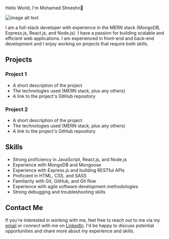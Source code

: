 Hello World, I'm Mohamed Shneshn👋


![image alt text]([https://i.imgur.com/your-image-id.jpg](https://camo.githubusercontent.com/a9f912af34a200886ee76aca60de086a5f7fec627afe46711f4c6f09df457f33/68747470733a2f2f676973742e6769746875622e636f6d2f7061746576732f62303037613065393866623231363433386434636266353539666163343136362f7261772f383866323063396437343964373536626536336632326230396633633461633537306263353130312f70726f6772616d6d696e672e676966))



I am a full-stack developer with experience in the MERN stack (MongoDB, Express.js, React.js, and Node.js). I have a passion for building scalable and efficient web applications. I am experienced in front-end and back-end development and I enjoy working on projects that require both skills.

## Projects

### Project 1
- A short description of the project
- The technologies used (MERN stack, plus any others)
- A link to the project's GitHub repository

### Project 2
- A short description of the project
- The technologies used (MERN stack, plus any others)
- A link to the project's GitHub repository

## Skills

- Strong proficiency in JavaScript, React.js, and Node.js
- Experience with MongoDB and Mongoose
- Experience with Express.js and building RESTful APIs
- Proficient in HTML, CSS, and SASS
- Familiarity with Git, GitHub, and Git flow
- Experience with agile software development methodologies
- Strong debugging and troubleshooting skills

## Contact Me

If you're interested in working with me, feel free to reach out to me via my [email](mailto:eng.mohamed.shneshn@email.com) or connect with me on [LinkedIn](https://www.linkedin.com/in/mohamed-shneshn-a9188094/). I'd be happy to discuss potential opportunities and share more about my experience and skills.


